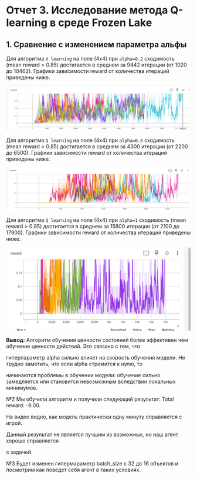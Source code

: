 # Отчет 3. Исследование метода Q-learning в среде Frozen Lake 

## 1. Сравнение c изменением параметра альфы

Для алгоритма `V learning` на поле (4х4) при `alpha=0.2` сходимость (mean reward > 0.85) достигается в среднем за 9442 итерации (от 1020 до 10462). 
Графики зависимости reward от количества итераций приведены ниже. 

<img src="image/l1.png"/>

Для алгоритма `Q learning` на поле (4х4) при `alpha=0.5` сходимость (mean reward > 0.85) достигается в среднем за 4300 итерации (от 2200 до 6500). 
Графики зависимости reward от количества итераций приведены ниже. 

<img src="image/l2.png"/>

Для алгоритма `Q learning` на поле (4х4) при `alpha=1` сходимость (mean reward > 0.85) достигается в среднем за 15800 итерации (от 2100 до 17900). 
Графики зависимости reward от количества итераций приведены ниже. 

<img src="image/l3.PNG"/>

**Вывод:** Алгоритм обучения ценности состояний более эффективен чем обучение ценности действий. Это связано с тем, что 

гиперпараметр alpha сильно влияет на скорость обучения модели. Не трудно заметить, что если alpha стремится к нулю, то

начинаются проблемы в обучении модели: обучение сильно замедляется или становится невозможным вследствии локальных минимумов.

№2 Мы обучили алгоритм и получили следующий результат: Total reward: -9.00. 

На видео видно, как модель практически одну минуту справляется с игрой. 

Данный результат не является лучшим из возможных, но наш агент хорошо справляется 

с задачей.

№3 Будет изменен гипермараметр batch_size с 32 до 16 объектов и посмотрим как поведет себя агент в таких условиях. 